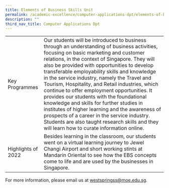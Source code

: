 ```yaml
---
title: Elements of Business Skills Unit
permalink: /academic-excellence/computer-applications-dpt/elements-of-business-skills-unit/
description: ""
third_nav_title: Computer Applications Dpt
---
```


|  	|  	|
| -	| -	|
| Key Programmes 	| Our students will be introduced to business through an understanding of business activities, focusing on basic marketing and customer relations, in the context of Singapore. They will also be provided with opportunities to develop transferable employability skills and knowledge in the service industry, namely the Travel and Tourism, Hospitality, and Retail industries, which continue to offer employment opportunities. It provides our students with the foundational knowledge and skills for further studies in institutes of higher learning and the awareness of prospects of a career in the service industry. Students are also taught research skills and they will learn how to curate information online. 	|
| Highlights of 2022 	| Besides learning in the classroom, our students went on a virtual learning journey to Jewel Changi Airport and short working stints at Mandarin Oriental to see how the EBS concepts come to life and are used by the businesses in Singapore. 	|

For more information, please email us at [westspringss@moe.edu.sg](http://westspringss.moe.edu.sg/).